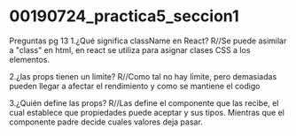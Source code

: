# 00190724_practica5_seccion1
Preguntas pg 13
 1.¿Qué significa className en React? 
 R//Se puede asimilar a "class" en html, en react se utiliza para asignar clases CSS a los elementos. 

 2.¿las props tienen un limite? 
 R//Como tal no hay limite, pero demasiadas pueden llegar a afectar el rendimiento y como se mantiene el codigo

 3.¿Quién define las props?
 R//Las define el componente que las recibe, el cual establece que propiedades puede aceptar y sus tipos. Mientras que el componente padre decide cuales valores deja pasar. 
